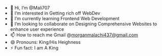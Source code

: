 - 👋 Hi, I’m @Mali707
- 👀 I’m interested in Getting rich off WebDev
- 🌱 I’m currently learning Frontend Web Development
- 💞️ I’m looking to collaborate on Designing Comprehensive Websites to enhance user experience
- 📫 How to reach me Gmail @morganmalachi437@gmail.com
- 😄 Pronouns: King/His Heighness
- ⚡ Fun fact: I am A King


<!---
payyy2play/payyy2play is a ✨ special ✨ repository because its `README.md` (this file) appears on your GitHub profile.
You can click the Preview link to take a look at your changes.
--->
